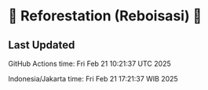 
# 🌳 Reforestation (Reboisasi) 🌲

## Last Updated

GitHub Actions time: Fri Feb 21 10:21:37 UTC 2025

Indonesia/Jakarta time: Fri Feb 21 17:21:37 WIB 2025
